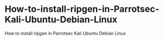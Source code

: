 # How-to-install-ripgen-in-Parrotsec-Kali-Ubuntu-Debian-Linux
How to install ripgen in Parrotsec Kali Ubuntu Debian Linux
